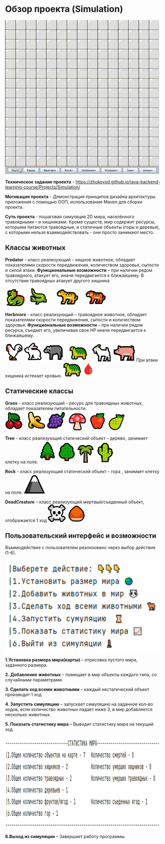 #                                              Обзор проекта (Simulation)
<img src="https://github.com/AleksandrKamen/Simulation-World/blob/master/Picture/Simulation-world-project-2023-10-29-15-02-15.gif" width="500" height="500" />


**Техническое задание проекта** -  https://zhukovsd.github.io/java-backend-learning-course/Projects/Simulation/

**Мотивация проекта** - Демонстрация принципов дизайна архитектуры приложения с помощью ООП, использование Maven для сборки проекта.
	
**Суть проекта** - пошаговая симуляция 2D мира, населённого травоядными - и хищниками. Кроме существ, мир содержит ресурсы, которыми питаются травоядные, и статичные объекты (горы и деревья), с которыми нельзя взаимодействовать - они просто занимают место.
	
##                                                   **Классы животных** 
  **Predator** - класс реализующий - хищное животное, обладает показателями скорости передвижения, количеством здоровья, сытости и силой атаки.  **Функциональные возможности** – при наличии рядом травоядного, атакует его, иначе передвигается к ближайшему. В отсутствии травоядных атакует другого хищника
  
 ![Image alt](https://github.com/AleksandrKamen/Simulation-World/blob/master/Picture/Predator.png)  

 **Herbivore** - класс реализующий – травоядное животное, обладает показателями скорости передвижения, сытости и количеством здоровья.  **Функциональные возможности** – при наличии рядом ресурса, съедает его, увеличивая свое HP  иначе передвигается к ближайшему.
 
 ![Image alt](https://github.com/AleksandrKamen/Simulation-World/blob/master/Picture/Herb.png)  При атаки хищника истекает кровью. ![Image alt](https://github.com/AleksandrKamen/Simulation-World/blob/master/Picture/Herb2.png) 
 ## Статические классы
 **Grass** - класс реализующий - ресурс для травоядных животных, обладает показателем питательности. 
 ![Image alt](https://github.com/AleksandrKamen/Simulation-World/blob/master/Picture/Grass.png) 
 
 **Tree** - класс реализующий  статический объект – дерево, занимает клетку на поле. 
 ![Image alt](https://github.com/AleksandrKamen/Simulation-World/blob/master/Picture/Tree.png) 
 
 **Rock** - класс реализующий  статический объект - гора , занимает клетку на поле. 
 ![Image alt](https://github.com/AleksandrKamen/Simulation-World/blob/master/Picture/rook.png) 
 
 **DeadCreature** – класс реализующий мертвый/съеденный объект, отображается 1 ход ![Image alt](https://github.com/AleksandrKamen/Simulation-World/blob/master/Picture/ch.png)  ![Image alt](https://github.com/AleksandrKamen/Simulation-World/blob/master/Picture/ch2.png) 
 ## Пользовательский интерфейс  и возможности 
 Взаимодействие с пользователем реализовано через выбор действия (1-6).
 
  <p align="center"> <img width="500" height="300" src = https://github.com/AleksandrKamen/Simulation-World/blob/master/Picture/1.png> </p>
  
 **1.Установка размера мира(карты)**  – отрисовка пустого мира, заданного размера.
  
      
 **2. Добавление животных** – помещает в мир объекты каждого типа, со случайными параметрами.
    

 **3. Сделать ход всеми животными** – каждый нестатический объект производит 1 ход
 
   
 **4. Запустить симуляцию**  – запускает симуляцию на заданное кол-во ходов, если количество животных падает ниже 3, в мир  добавляется несколько животных.
  

**5. Показать статистику мира** – Выводит статистику мира на текущий ход

  <p align="center"> <img width="700" height="300" src = https://github.com/AleksandrKamen/Simulation-World/blob/master/Picture/7.png> </p>

  **6.Выход из симуляции** – Завершает работу программы. 

  



    
   
